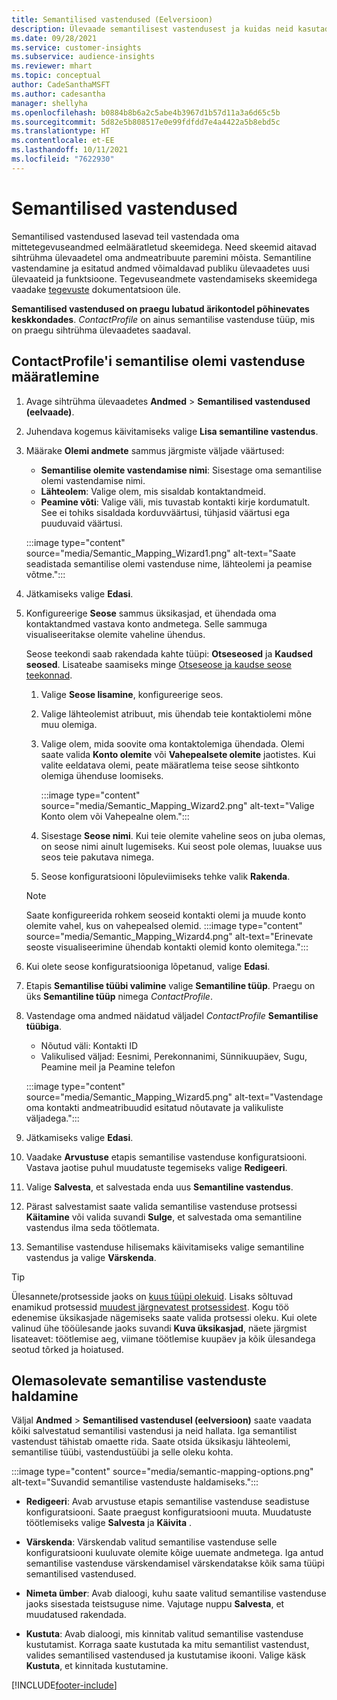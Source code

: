```yaml
---
title: Semantilised vastendused (Eelversioon)
description: Ülevaade semantilisest vastendusest ja kuidas neid kasutada.
ms.date: 09/28/2021
ms.service: customer-insights
ms.subservice: audience-insights
ms.reviewer: mhart
ms.topic: conceptual
author: CadeSanthaMSFT
ms.author: cadesantha
manager: shellyha
ms.openlocfilehash: b0884b8b6a2c5abe4b3967d1b57d11a3a6d65c5b
ms.sourcegitcommit: 5d82e5b808517e0e99fdfdd7e4a4422a5b8ebd5c
ms.translationtype: HT
ms.contentlocale: et-EE
ms.lasthandoff: 10/11/2021
ms.locfileid: "7622930"
---
```

# <a name="semantic-mappings"></a>Semantilised vastendused

Semantilised vastendused lasevad teil vastendada oma mittetegevuseandmed eelmääratletud skeemidega. Need skeemid aitavad sihtrühma ülevaadetel oma andmeatribuute paremini mõista. Semantiline vastendamine ja esitatud andmed võimaldavad publiku ülevaadetes uusi ülevaateid ja funktsioone. Tegevuseandmete vastendamiseks skeemidega vaadake [tegevuste](activities.md) dokumentatsioon üle.

**Semantilised vastendused on praegu lubatud ärikontodel põhinevates keskkondades**. *ContactProfile* on ainus semantilise vastenduse tüüp, mis on praegu sihtrühma ülevaadetes saadaval.

## <a name="define-a-contactprofile-semantic-entity-mapping"></a>ContactProfile'i semantilise olemi vastenduse määratlemine

1. Avage sihtrühma ülevaadetes **Andmed** > **Semantilised vastendused (eelvaade)**.

1. Juhendava kogemus käivitamiseks valige **Lisa semantiline vastendus**.

1. Määrake **Olemi andmete** sammus järgmiste väljade väärtused:

   - **Semantilise olemite vastendamise nimi**: Sisestage oma semantilise olemi vastendamise nimi.
   - **Lähteolem**: Valige olem, mis sisaldab kontaktandmeid.
   - **Peamine võti**: Valige väli, mis tuvastab kontakti kirje kordumatult. See ei tohiks sisaldada korduvväärtusi, tühjasid väärtusi ega puuduvaid väärtusi.

   :::image type="content" source="media/Semantic_Mapping_Wizard1.png" alt-text="Saate seadistada semantilise olemi vastenduse nime, lähteolemi ja peamise võtme.":::

1. Jätkamiseks valige **Edasi**.

1. Konfigureerige **Seose** sammus üksikasjad, et ühendada oma kontaktandmed vastava konto andmetega. Selle sammuga visualiseeritakse olemite vaheline ühendus.  

   Seose teekondi saab rakendada kahte tüüpi: **Otseseosed** ja **Kaudsed seosed**. Lisateabe saamiseks minge [Otseseose ja kaudse seose teekonnad](relationships.md#relationship-paths).

   1. Valige **Seose lisamine**, konfigureerige seos.
   1. Valige lähteolemist atribuut, mis ühendab teie kontaktiolemi mõne muu olemiga.
   1. Valige olem, mida soovite oma kontaktolemiga ühendada. Olemi saate valida **Konto olemite** või **Vahepealsete olemite** jaotistes. Kui valite eeldatava olemi, peate määratlema teise seose sihtkonto olemiga ühenduse loomiseks.

      :::image type="content" source="media/Semantic_Mapping_Wizard2.png" alt-text="Valige Konto olem või Vahepealne olem.":::

   1. Sisestage **Seose nimi**. Kui teie olemite vaheline seos on juba olemas, on seose nimi ainult lugemiseks. Kui seost pole olemas, luuakse uus seos teie pakutava nimega.
   1. Seose konfiguratsiooni lõpuleviimiseks tehke valik **Rakenda**.

   > [!NOTE]
   > Saate konfigureerida rohkem seoseid kontakti olemi ja muude konto olemite vahel, kus on vahepealsed olemid.
   >  :::image type="content" source="media/Semantic_Mapping_Wizard4.png" alt-text="Erinevate seoste visualiseerimine ühendab kontakti olemid konto olemitega.":::

1. Kui olete seose konfiguratsiooniga lõpetanud, valige **Edasi**.

1. Etapis **Semantilise tüübi valimine** valige **Semantiline tüüp**. Praegu on üks **Semantiline tüüp** nimega *ContactProfile*.

1. Vastendage oma andmed näidatud väljadel *ContactProfile* **Semantilise tüübiga**.
   - Nõutud väli: Kontakti ID
   - Valikulised väljad: Eesnimi, Perekonnanimi, Sünnikuupäev, Sugu, Peamine meil ja Peamine telefon

   :::image type="content" source="media/Semantic_Mapping_Wizard5.png" alt-text="Vastendage oma kontakti andmeatribuudid esitatud nõutavate ja valikuliste väljadega.":::

1. Jätkamiseks valige **Edasi**.

1. Vaadake **Arvustuse** etapis semantilise vastenduse konfiguratsiooni. Vastava jaotise puhul muudatuste tegemiseks valige **Redigeeri**.

1. Valige **Salvesta**, et salvestada enda uus **Semantiline vastendus**.

1. Pärast salvestamist saate valida semantilise vastenduse protsessi **Käitamine** või valida suvandi **Sulge**, et salvestada oma semantiline vastendus ilma seda töötlemata.

1. Semantilise vastenduse hilisemaks käivitamiseks valige semantiline vastendus ja valige **Värskenda**.

> [!TIP]
> Ülesannete/protsesside jaoks on [kuus tüüpi olekuid](system.md#status-types). Lisaks sõltuvad enamikud protsessid [muudest järgnevatest protsessidest](system.md#refresh-policies). Kogu töö edenemise üksikasjade nägemiseks saate valida protsessi oleku. Kui olete valinud ühe tööülesande jaoks suvandi **Kuva üksikasjad**, näete järgmist lisateavet: töötlemise aeg, viimane töötlemise kuupäev ja kõik ülesandega seotud tõrked ja hoiatused.

## <a name="manage-existing-semantic-mappings"></a>Olemasolevate semantilise vastenduste haldamine

Väljal **Andmed** > **Semantilised vastendusel (eelversioon)** saate vaadata kõiki salvestatud semantilisi vastendusi ja neid hallata. Iga semantilist vastendust tähistab omaette rida. Saate otsida üksikasju lähteolemi, semantilise tüübi, vastendustüübi ja selle oleku kohta.

:::image type="content" source="media/semantic-mapping-options.png" alt-text="Suvandid semantilise vastenduste haldamiseks.":::

- **Redigeeri**: Avab arvustuse etapis semantilise vastenduse seadistuse konfiguratsiooni. Saate praegust konfiguratsiooni muuta. Muudatuste töötlemiseks valige **Salvesta** ja **Käivita** .

- **Värskenda**: Värskendab valitud semantilise vastenduse selle konfiguratsiooni kuuluvate olemite kõige uuemate andmetega. Iga antud semantilise vastenduse värskendamisel värskendatakse kõik sama tüüpi semantilised vastendused.

- **Nimeta ümber**: Avab dialoogi, kuhu saate valitud semantilise vastenduse jaoks sisestada teistsuguse nime. Vajutage nuppu **Salvesta**, et muudatused rakendada.

- **Kustuta**: Avab dialoogi, mis kinnitab valitud semantilise vastenduse kustutamist. Korraga saate kustutada ka mitu semantilist vastendust, valides semantilised vastendused ja kustutamise ikooni. Valige käsk **Kustuta**, et kinnitada kustutamine.

[!INCLUDE[footer-include](../includes/footer-banner.md)]
